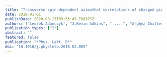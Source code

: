 ```yaml
---
title: "Transverse spin-dependent azimuthal correlations of charged pion pairs measured in p$^p̆arrow$+p collisions at $sqrts$ = 500 GeV"
date: 2018-01-01
publishDate: 2020-08-17T03:33:49.788373Z
authors: ["Leszek Adamczyk", "J.Kevin Adkins", " ....", "Arghya Chatterjee", "others [STAR Collaboration]"]
publication_types: ["2"]
abstract: ""
featured: false
publication: "*Phys. Lett. B*"
doi: "10.1016/j.physletb.2018.02.069"
---
```


